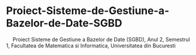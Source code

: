# Proiect-Sisteme-de-Gestiune-a-Bazelor-de-Date-SGBD

&emsp; Proiect Sisteme de Gestiune a Bazelor de Date (SGBD), Anul 2, Semestrul 1, Facultatea de Matematica si Informatica, Universitatea din Bucuresti <br/>


